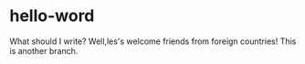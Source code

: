 # hello-word
What should I write? Well,les's welcome friends from foreign countries! This is another branch.  
